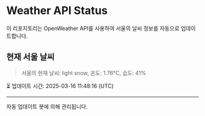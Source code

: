 
# Weather API Status

이 리포지토리는 OpenWeather API를 사용하여 서울의 날씨 정보를 자동으로 업데이트합니다.

## 현재 서울 날씨
> 서울의 현재 날씨: light snow, 온도: 1.76°C, 습도: 41%

⏳ 업데이트 시간: 2025-03-16 11:48:16 (UTC)

---
자동 업데이트 봇에 의해 관리됩니다.
